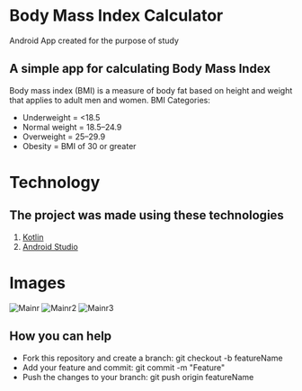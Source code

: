 # Body Mass Index Calculator

 Android App created for the purpose of study

## A simple app for calculating Body Mass Index
 Body mass index (BMI) is a measure of body fat based on height and weight that applies to adult men and women.
 BMI Categories:
 * Underweight = <18.5
 * Normal weight = 18.5–24.9
 * Overweight = 25–29.9
 * Obesity = BMI of 30 or greater


# Technology
## The project was made using these technologies
1. [Kotlin](https://kotlinlang.org)
1. [Android Studio](https://www.google.com.br/search?client=opera&q=android+studio&sourceid=opera&ie=UTF-8&oe=UTF-8)


# Images

![Mainr](https://i.imgur.com/VJ7kCC2.png) ![Mainr2](https://i.imgur.com/XR37vpA.png) ![Mainr3](https://i.imgur.com/Qs06CH1.png)

## How you can help
* Fork this repository and create a branch: git checkout -b featureName 
* Add your feature and commit: git commit -m "Feature"
* Push the changes to your branch: git push origin featureName




